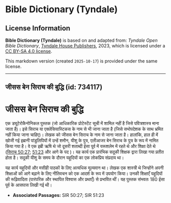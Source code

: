 # Bible Dictionary (Tyndale)

## License Information

**Bible Dictionary (Tyndale)** is based on and adapted from: _Tyndale Open Bible Dictionary_, [Tyndale House Publishers](https://tyndaleopenresources.com/), 2023, which is licensed under a [CC BY-SA 4.0 license](https://creativecommons.org/licenses/by-sa/4.0/legalcode.en).

This markdown version (created `2025-10-17`) is provided under the same license.



--------------------------------

## जीसस बेन सिराच की बुद्धि (id: 734117)

जीसस बेन सिराच की बुद्धि
========================

एक ड्यूटेरोकैनोनिकल पुस्तक (जो आधिकारिक प्रोटेस्टेंट सूची में शामिल नहीं है जिसे पवित्रशास्त्र माना जाता है)। इसे सिराच या एक्लेसियास्टिकस के नाम से भी जाना जाता है (जिसे सभोपदेशक के साथ भ्रमित नहीं किया जाना चाहिए)। लेखक को जीसस बेन सिराच के नाम से जाना जाता है। हालांकि, हाल ही में खोजी गई इब्रानी पांडुलिपियों में उन्हें शमौन, यीशु के पुत्र, एलीआजर बेन सिराच के पुत्र के रूप में नामित किया गया है। वे एक इब्री ऋषि थे जो दूसरी शताब्दी ईसा पूर्व में यरूशलेम में रहते थे और शिक्षा देते थे ([सिराच 50:27](https://ref.ly/Sir50:27); [51:23](https://ref.ly/Sir51:23) और आगे के पद )। यह कार्य एक प्रारंभिक सदूकी शिक्षक द्वारा लिखा गया प्रतीत होता है। सदूकी यीशु के समय के दौरान यहूदियों का एक लोकप्रिय संप्रदाय था।

यह कार्य यहूदियों और मसीही पाठकों के लिए अत्यधिक मूल्यवान था। लेखक एक शास्त्री थे जिन्होंने अपनी शिक्षाओं को आगे बढ़ाने के लिए नीतिवचन को एक आदर्श के रूप में उपयोग किया। उनकी शिक्षाएँ यहूदियों की रूढ़िवादिता (पारंपरिक और स्थापित विश्वास और प्रथाएँ) से प्रभावित थीं। यह पुस्तक संभवतः 180 ईसा पूर्व के आसपास लिखी गई थी।

* **Associated Passages:** SIR 50:27; SIR 51:23

